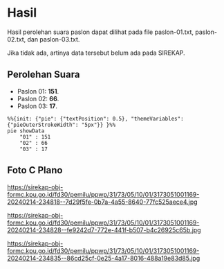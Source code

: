 # Hasil

Hasil perolehan suara paslon dapat dilihat pada file paslon-01.txt, paslon-02.txt, dan paslon-03.txt.

Jika tidak ada, artinya data tersebut belum ada pada SIREKAP.

## Perolehan Suara

 * Paslon 01: **151**.
 * Paslon 02: **66**.
 * Paslon 03: **17**.

```mermaid
%%{init: {"pie": {"textPosition": 0.5}, "themeVariables": {"pieOuterStrokeWidth": "5px"}} }%%
pie showData
    "01" : 151
    "02" : 66
    "03" : 17
```
## Foto C Plano

https://sirekap-obj-formc.kpu.go.id/fd30/pemilu/ppwp/31/73/05/10/01/3173051001169-20240214-234818--7d29f5fe-0b7a-4a55-8640-77fc525aece4.jpg

https://sirekap-obj-formc.kpu.go.id/fd30/pemilu/ppwp/31/73/05/10/01/3173051001169-20240214-234828--fe9242d7-772e-441f-b507-b4c26925c65b.jpg

https://sirekap-obj-formc.kpu.go.id/fd30/pemilu/ppwp/31/73/05/10/01/3173051001169-20240214-234835--86cd25cf-0e25-4a17-8016-488a19e83d85.jpg
